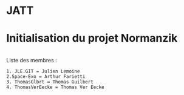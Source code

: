 # JATT
# Initialisation du projet Normanzik

```

 ```
Liste des membres : 


```
1. JLE.GIT = Julien Lemoine
2.Space-Exo = Arthur Farietti
3. ThomasGlbrt = Thomas Guilbert
4. ThomasVerEecke = Thomas Ver Eecke
```